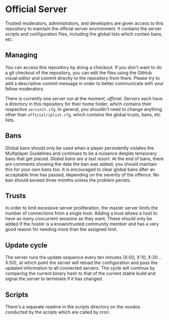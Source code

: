 # Official Server
Trusted moderators, administrators, and developers are given access to this repository to maintain the official server environment. It contains the server scripts and configuration files, including the global lists which contain bans, etc.

## Managing
You can access this repository by doing a checkout. If you don't want to do a git checkout of the repository, you can edit the files using the GitHub visual editor and commit directly to the repository from there. Please try to add a descriptive commit message in order to better communicate with your fellow moderators.

There is currently one server run at the moment, *official*. Servers each have a directory in this repository for their home folder, which contains their respective `servinit.cfg`. In general, you shouldn't need to change anything other than `official/iplist.cfg`, which contains the global trusts, bans, etc lists.

## Bans
Global bans should only be used when a player persistently violates the Multiplayer Guidelines and continues to be a nuisance despite temporary bans that get placed. *Global bans are a last resort*. At the end of bans, there are comments showing the date the ban was added; you should maintain this for your own bans too. It is encouraged to clear global bans after an acceptable time has passed, depending on the severity of the offence. No ban should exceed three months unless the problem perists.

## Trusts
In order to limit excessive server proliferation, the master server limits the number of connections from a single host. Adding a trust allows a host to have as many concurrent sessions as they want. These should only be added if the hoster is a known/trusted community member and has a very good reason for needing more than the assigned limit.

## Update cycle
The server runs the update sequence every ten minutes (X:00, X:10, X:20 .. X:50), at which point the server will reload the configuration and pass the updated information to all connected servers. The cycle will continue by comparing the current binary hash to that of the current stable build and signal the server to terminate if it has changed.

## Scripts
There's a separate readme in the scripts directory on the voodoo conducted by the scripts which are called by cron.
